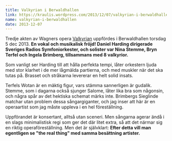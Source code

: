 ```yaml
---
title: Valkyrian i Berwaldhallen
link: https://kraulis.wordpress.com/2013/12/07/valkyrian-i-berwaldhallen/
name: valkyrian-i-berwaldhallen
date: 2013-12-07
---
```

Tredje akten av Wagners opera [Valkyrian](http://sv.wikipedia.org/wiki/Valkyrian) uppfördes i Berwaldhallen torsdag 5 dec 2013. **En vokal och musikalisk fröjd! Daniel Harding dirigerade Sveriges Radios Symfoniorkester, och solister var Nina Stemme, Bryn Terfel och Ingela Brimberg, tillsammans med 8 valkyrior.**

Som vanligt ser Harding till att hålla perfekta tempi, låter orkestern ljuda med stor klarhet i de mer lågmälda partierna, och med muskler när det ska tutas på. Brasset och stråkarna levererar en helt solid insats.

Terfels Wotan är en mäktig figur, vars stämma sannerligen är gudalik. Stemme, som i dagarna också sjunger Salome, låter lika bra som någonsin, och några spår av det hektiska schemat märks inte. Brimbergs Sieglinde matchar utan problem dessa sångargiganter, och jag inser att här är en operaartist som jag måste uppleva i en hel föreställning.

Uppförandet är konsertant, alltså utan sceneri. Men sångarna agerar ändå i en slags minimalistisk regi som ger det där litet extra, så att det närmar sig en riktig operaföreställning. Men det är självklart: **Efter detta vill man egentligen se "the real thing" med samma besättning artister.**

